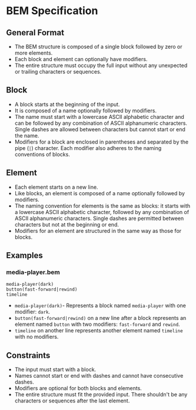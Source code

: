 # BEM Specification

## General Format

- The BEM structure is composed of a single block followed by zero or more elements.
- Each block and element can optionally have modifiers.
- The entire structure must occupy the full input without any unexpected or trailing characters or sequences.

## Block

- A block starts at the beginning of the input.
- It is composed of a name optionally followed by modifiers.
- The name must start with a lowercase ASCII alphabetic character and can be followed by any combination of ASCII alphanumeric characters. Single dashes are allowed between characters but cannot start or end the name.
- Modifiers for a block are enclosed in parentheses and separated by the pipe (`|`) character. Each modifier also adheres to the naming conventions of blocks.

## Element

- Each element starts on a new line.
- Like blocks, an element is composed of a name optionally followed by modifiers.
- The naming convention for elements is the same as blocks: it starts with a lowercase ASCII alphabetic character, followed by any combination of ASCII alphanumeric characters. Single dashes are permitted between characters but not at the beginning or end.
- Modifiers for an element are structured in the same way as those for blocks.

## Examples

### media-player.bem

```
media-player(dark)
button(fast-forward|rewind)
timeline
```

- `media-player(dark)`- Represents a block named `media-player` with one modifier: `dark`.
- `button(fast-forward|rewind)` on a new line after a block represents an element named `button` with two modifiers: `fast-forward` and `rewind`.
- `timeline` on another line represents another element named `timeline` with no modifiers.

## Constraints

- The input must start with a block.
- Names cannot start or end with dashes and cannot have consecutive dashes.
- Modifiers are optional for both blocks and elements.
- The entire structure must fit the provided input. There shouldn't be any characters or sequences after the last element.